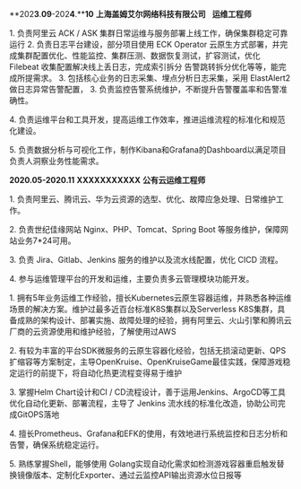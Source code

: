 **202****3****.****09****-202****4****.****10** **上海盖姆艾尔网络科技有限公司**   **运维工程师**

1. 负责阿里云 ACK / ASK 集群日常运维与服务部署上线工作，确保集群稳定可靠运行
2. 负责日志平台建设，部分项目使用 ECK Operator 云原生方式部署，并完成集群配置优化、性能监控、集群压测、数据恢复测试，扩容测试，优化 Filebeat 收集配置解决线上丢日志，完成索引拆分
告警跳转拆分优化等等，能完成所提需求。
3. 包括核心业务的日志采集、埋点分析日志采集，采用 ElastAlert2 做日志异常告警配置， 
3. 负责监控告警系统维护，不断提升告警覆盖率和告警准确性。

4. 负责运维平台和工具开发，提高运维工作效率，推进运维流程的标准化和规范化建设。

5. 负责数据分析与可视化工作，制作Kibana和Grafana的Dashboard以满足项目负责人洞察业务性能需求。

**2020.05-2020.11** **XXXXXXXXXXX** **公有云运维工程师**

1. 负责阿里云、腾讯云、华为云资源的选型、优化、故障应急处理、日常维护工作。

2. 负责世纪佳缘网站 Nginx、PHP、Tomcat、Spring Boot 等服务维护，保障网站业务7*24可用。

3. 负责 Jira、Gitlab、Jenkins 服务的维护以及流水线配置，优化 CICD 流程。

4. 参与运维管理平台的开发和运维，主要负责多云管理模块功能开发。



1. 拥有5年业务运维工作经验，擅长Kubernetes云原生容器运维，并熟悉各种运维场景的解决方案。维护过最多近百台标准K8S集群以及Serverless K8S集群，具备成熟的架构设计、部署实施、故障处理的经验，拥有阿里云、火山引擎和腾讯云厂商的云资源使用和维护经验，了解使用过AWS

2. 有较为丰富的平台SDK微服务的云原生容器化经验，包括无损滚动更新、QPS扩缩容等方案制定，主导OpenKruise、OpenKruiseGame最佳实践，保障游戏稳定运行的前提下，将自动化热更流程变得易于维护

3. 掌握Helm Chart设计和CI / CD流程设计，善于运用Jenkins、ArgoCD等工具优化自动化更新、部署流程，主导了 Jenkins 流水线的标准化改造，协助公司完成GitOPS落地

4. 擅长Prometheus、Grafana和EFK的使用，有效地进行系统监控和日志分析和告警，确保系统稳定运行。

5. 熟练掌握Shell，能够使用 Golang实现自动化需求如检测游戏容器重启触发替换镜像版本、定制化Exporter、通过云监控API输出资源水位日报等